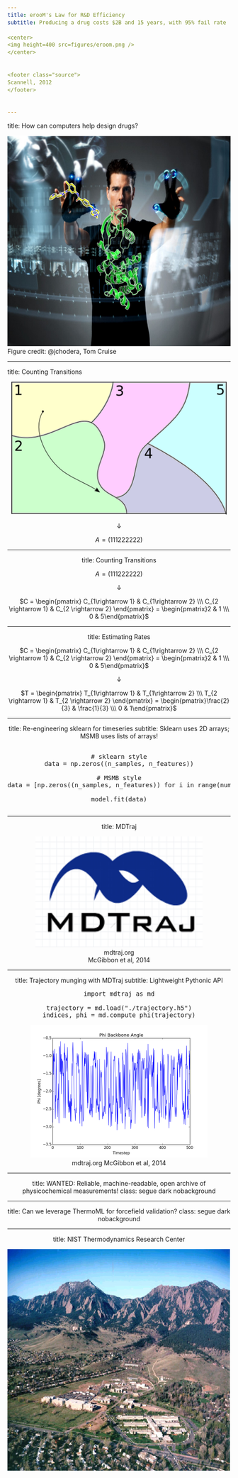 ```yaml
---
title: erooM's Law for R&D Efficiency
subtitle: Producing a drug costs $2B and 15 years, with 95% fail rate

<center>
<img height=400 src=figures/eroom.png />
</center>


<footer class="source"> 
Scannell, 2012
</footer>


---
```

title: How can computers help design drugs?

<center>
<img height=475 src=figures/cruise.png />
</center>

<footer class="source"> 
Figure credit: @jchodera, Tom Cruise
</footer>



---
title: Counting Transitions

<center>

<img height=300 src=figures/NewPaths-2State.png />

$\downarrow$

$A = (111222222)$

---
title: Counting Transitions

<center>

$A = (111222222)$

$\downarrow$

$C = \begin{pmatrix} C_{1\rightarrow 1} & C_{1\rightarrow 2} \\\ C_{2 \rightarrow 1} & C_{2 \rightarrow 2} \end{pmatrix} =  \begin{pmatrix}2 & 1 \\\ 0 & 5\end{pmatrix}$

</center>

---
title: Estimating Rates

<center>
$C = \begin{pmatrix} C_{1\rightarrow 1} & C_{1\rightarrow 2} \\\ C_{2 \rightarrow 1} & C_{2 \rightarrow 2} \end{pmatrix} = \begin{pmatrix}2 & 1 \\\ 0 & 5\end{pmatrix}$

$\downarrow$

$T = \begin{pmatrix} T_{1\rightarrow 1} & T_{1\rightarrow 2} \\\ T_{2 \rightarrow 1} & T_{2 \rightarrow 2} \end{pmatrix} = \begin{pmatrix}\frac{2}{3} & \frac{1}{3} \\\ 0 & 1\end{pmatrix}$

</center>



---
title: Re-engineering sklearn for timeseries
subtitle: Sklearn uses 2D arrays; MSMB uses lists of arrays!


<pre class="prettyprint" data-lang="python">

# sklearn style
data = np.zeros((n_samples, n_features))

# MSMB style
data = [np.zeros((n_samples, n_features)) for i in range(num_trajectories)]

model.fit(data)

</pre>


---
title: MDTraj

<center>
<img height=250 src=figures/mdtraj_logo-small.png />
</center>


<footer class="source"> 
mdtraj.org <br>
McGibbon et al, 2014
</footer>



---
title: Trajectory munging with MDTraj
subtitle: Lightweight Pythonic API

<pre class="prettyprint" data-lang="python">
import mdtraj as md

trajectory = md.load("./trajectory.h5")
indices, phi = md.compute_phi(trajectory)
</pre>


<center>
<img height=300 src=figures/phi.png />
</center>

<footer class="source"> 
mdtraj.org <t>
McGibbon et al, 2014 <t>
</footer>


---
title: WANTED: Reliable, machine-readable, open archive of physicochemical measurements!
class: segue dark nobackground



---
title: Can we leverage ThermoML for forcefield validation?
class: segue dark nobackground




---
title: NIST Thermodynamics Research Center

<center>
<img height=500 src=figures/boulder3.jpg />
</center>
